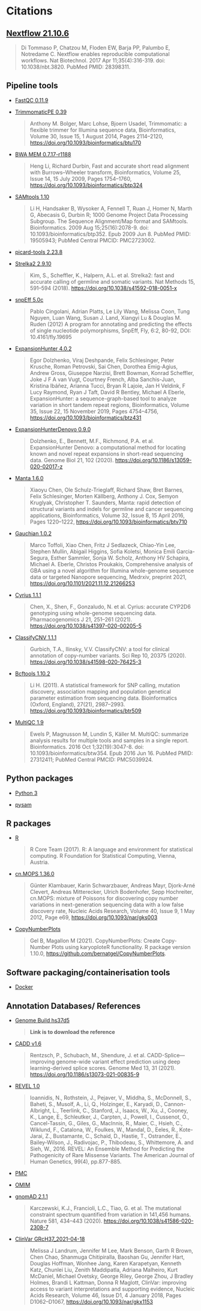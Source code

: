 # Citations


## [Nextflow 21.10.6](https://pubmed.ncbi.nlm.nih.gov/28398311/)

> Di Tommaso P, Chatzou M, Floden EW, Barja PP, Palumbo E, Notredame C. Nextflow enables reproducible computational workflows. Nat Biotechnol. 2017 Apr 11;35(4):316-319. doi: 10.1038/nbt.3820. PubMed PMID: 28398311.

## Pipeline tools

* [FastQC 0.11.9](https://www.bioinformatics.babraham.ac.uk/projects/fastqc/)

* [TrimmomaticPE 0.39](https://doi.org/10.1093/bioinformatics/btu170)
    > Anthony M. Bolger, Marc Lohse, Bjoern Usadel, Trimmomatic: a flexible trimmer for Illumina sequence data, Bioinformatics, Volume 30, Issue 15, 1 August 2014, Pages 2114–2120, https://doi.org/10.1093/bioinformatics/btu170

* [BWA MEM 0.7.17-r1188](https://doi.org/10.1093/bioinformatics/btp324)
    > Heng Li, Richard Durbin, Fast and accurate short read alignment with Burrows–Wheeler transform, Bioinformatics, Volume 25, Issue 14, 15 July 2009, Pages 1754–1760, https://doi.org/10.1093/bioinformatics/btp324

* [SAMtools 1.10](https://pubmed.ncbi.nlm.nih.gov/19505943/)
    > Li H, Handsaker B, Wysoker A, Fennell T, Ruan J, Homer N, Marth G, Abecasis G, Durbin R; 1000 Genome Project Data Processing Subgroup. The Sequence Alignment/Map format and SAMtools. Bioinformatics. 2009 Aug 15;25(16):2078-9. doi: 10.1093/bioinformatics/btp352. Epub 2009 Jun 8. PubMed PMID: 19505943; PubMed Central PMCID: PMC2723002.

* [picard-tools 2.23.8](http://broadinstitute.github.io/picard)

* [Strelka2 2.9.10](https://doi.org/10.1038/s41592-018-0051-x)
    > Kim, S., Scheffler, K., Halpern, A.L. et al. Strelka2: fast and accurate calling of germline and somatic variants. Nat Methods 15, 591–594 (2018). https://doi.org/10.1038/s41592-018-0051-x

* [snpEff 5.0c](https://doi.org/10.4161/fly.19695)
    > Pablo Cingolani, Adrian Platts, Le Lily Wang, Melissa Coon, Tung Nguyen, Luan Wang, Susan J. Land, Xiangyi Lu & Douglas M. Ruden (2012) A program for annotating and predicting the effects of single nucleotide polymorphisms, SnpEff, Fly, 6:2, 80-92, DOI: 10.4161/fly.19695

* [ExpansionHunter 4.0.2](https://doi.org/10.1093/bioinformatics/btz431)
    > Egor Dolzhenko, Viraj Deshpande, Felix Schlesinger, Peter Krusche, Roman Petrovski, Sai Chen, Dorothea Emig-Agius, Andrew Gross, Giuseppe Narzisi, Brett Bowman, Konrad Scheffler, Joke J F A van Vugt, Courtney French, Alba Sanchis-Juan, Kristina Ibáñez, Arianna Tucci, Bryan R Lajoie, Jan H Veldink, F Lucy Raymond, Ryan J Taft, David R Bentley, Michael A Eberle, ExpansionHunter: a sequence-graph-based tool to analyze variation in short tandem repeat regions, Bioinformatics, Volume 35, Issue 22, 15 November 2019, Pages 4754–4756, https://doi.org/10.1093/bioinformatics/btz431

* [ExpansionHunterDenovo 0.9.0](https://doi.org/10.1186/s13059-020-02017-z)
    > Dolzhenko, E., Bennett, M.F., Richmond, P.A. et al. ExpansionHunter Denovo: a computational method for locating known and novel repeat expansions in short-read sequencing data. Genome Biol 21, 102 (2020). https://doi.org/10.1186/s13059-020-02017-z

* [Manta 1.6.0](https://doi.org/10.1093/bioinformatics/btv710)
    > Xiaoyu Chen, Ole Schulz-Trieglaff, Richard Shaw, Bret Barnes, Felix Schlesinger, Morten Källberg, Anthony J. Cox, Semyon Kruglyak, Christopher T. Saunders, Manta: rapid detection of structural variants and indels for germline and cancer sequencing applications, Bioinformatics, Volume 32, Issue 8, 15 April 2016, Pages 1220–1222, https://doi.org/10.1093/bioinformatics/btv710

* [Gauchian 1.0.2](https://doi.org/10.1101/2021.11.12.21266253)
    > Marco Toffoli, Xiao Chen,  Fritz J Sedlazeck, Chiao-Yin Lee, Stephen Mullin, Abigail Higgins, Sofia Koletsi, Monica Emili Garcia-Segura, Esther Sammler, Sonja W. Scholz, Anthony HV Schapira,  Michael A. Eberle,  Christos Proukakis, Comprehensive analysis of GBA using a novel algorithm for Illumina whole-genome sequence data or targeted Nanopore sequencing, Medrxiv, preprint 2021, https://doi.org/10.1101/2021.11.12.21266253

* [Cyrius 1.1.1](https://doi.org/10.1038/s41397-020-00205-5)
    > Chen, X., Shen, F., Gonzaludo, N. et al. Cyrius: accurate CYP2D6 genotyping using whole-genome sequencing data. Pharmacogenomics J 21, 251–261 (2021). https://doi.org/10.1038/s41397-020-00205-5

* [ClassifyCNV 1.1.1](https://doi.org/10.1038/s41598-020-76425-3)
    > Gurbich, T.A., Ilinsky, V.V. ClassifyCNV: a tool for clinical annotation of copy-number variants. Sci Rep 10, 20375 (2020). https://doi.org/10.1038/s41598-020-76425-3

* [Bcftools 1.10.2](https://doi.org/10.1093/bioinformatics/btr509)
    > Li H. (2011). A statistical framework for SNP calling, mutation discovery, association mapping and population genetical parameter estimation from sequencing data. Bioinformatics (Oxford, England), 27(21), 2987–2993. https://doi.org/10.1093/bioinformatics/btr509

* [MultiQC 1.9](https://pubmed.ncbi.nlm.nih.gov/27312411/)
    > Ewels P, Magnusson M, Lundin S, Käller M. MultiQC: summarize analysis results for multiple tools and samples in a single report. Bioinformatics. 2016 Oct 1;32(19):3047-8. doi: 10.1093/bioinformatics/btw354. Epub 2016 Jun 16. PubMed PMID: 27312411; PubMed Central PMCID: PMC5039924.

## Python packages

* [Python 3](https://www.python.org/)

* [pysam](https://github.com/pysam-developers/pysam)

## R packages

* [R](https://www.R-project.org/)
    > R Core Team (2017). R: A language and environment for statistical computing. R Foundation for Statistical Computing, Vienna, Austria.

* [cn.MOPS 1.36.0](https://doi.org/10.1093/nar/gks003)
    > Günter Klambauer, Karin Schwarzbauer, Andreas Mayr, Djork-Arné Clevert, Andreas Mitterecker, Ulrich Bodenhofer, Sepp Hochreiter, cn.MOPS: mixture of Poissons for discovering copy number variations in next-generation sequencing data with a low false discovery rate, Nucleic Acids Research, Volume 40, Issue 9, 1 May 2012, Page e69, https://doi.org/10.1093/nar/gks003

* [CopyNumberPlots](https://doi.org/10.18129/B9.bioc.CopyNumberPlots)
    > Gel B, Magallon M (2021). CopyNumberPlots: Create Copy-Number Plots using karyoploteR functionality. R package version 1.10.0, https://github.com/bernatgel/CopyNumberPlots.

## Software packaging/containerisation tools

* [Docker](https://dl.acm.org/doi/10.5555/2600239.2600241)

## Annotation Databases/ References

* [Genome Build hs37d5](ftp://ftp.1000genomes.ebi.ac.uk/vol1/ftp/technical/reference/phase2_reference_assembly_sequence)
    > **Link is to download the reference**

* [CADD v1.6](https://cadd.gs.washington.edu/)
    > Rentzsch, P., Schubach, M., Shendure, J. et al. CADD-Splice—improving genome-wide variant effect prediction using deep learning-derived splice scores. Genome Med 13, 31 (2021). https://doi.org/10.1186/s13073-021-00835-9

* [REVEL 1.0](http://dx.doi.org/10.1016/j.ajhg.2016.08.016)
    > Ioannidis, N., Rothstein, J., Pejaver, V., Middha, S., McDonnell, S., Baheti, S., Musolf, A., Li, Q., Holzinger, E., Karyadi, D., Cannon-Albright, L., Teerlink, C., Stanford, J., Isaacs, W., Xu, J., Cooney, K., Lange, E., Schleutker, J., Carpten, J., Powell, I., Cussenot, O., Cancel-Tassin, G., Giles, G., MacInnis, R., Maier, C., Hsieh, C., Wiklund, F., Catalona, W., Foulkes, W., Mandal, D., Eeles, R., Kote-Jarai, Z., Bustamante, C., Schaid, D., Hastie, T., Ostrander, E., Bailey-Wilson, J., Radivojac, P., Thibodeau, S., Whittemore, A. and Sieh, W., 2016. REVEL: An Ensemble Method for Predicting the Pathogenicity of Rare Missense Variants. The American Journal of Human Genetics, 99(4), pp.877-885.

* [PMC](https://www.ncbi.nlm.nih.gov/pmc/)

* [OMIM](https://www.omim.org/)

* [gnomAD 2.1.1](https://doi.org/10.1038/s41586-020-2308-7)
    > Karczewski, K.J., Francioli, L.C., Tiao, G. et al. The mutational constraint spectrum quantified from variation in 141,456 humans. Nature 581, 434–443 (2020). https://doi.org/10.1038/s41586-020-2308-7

* [ClinVar GRcH37_2021-04-18](https://doi.org/10.1093/nar/gkx1153)
    > Melissa J Landrum, Jennifer M Lee, Mark Benson, Garth R Brown, Chen Chao, Shanmuga Chitipiralla, Baoshan Gu, Jennifer Hart, Douglas Hoffman, Wonhee Jang, Karen Karapetyan, Kenneth Katz, Chunlei Liu, Zenith Maddipatla, Adriana Malheiro, Kurt McDaniel, Michael Ovetsky, George Riley, George Zhou, J Bradley Holmes, Brandi L Kattman, Donna R Maglott, ClinVar: improving access to variant interpretations and supporting evidence, Nucleic Acids Research, Volume 46, Issue D1, 4 January 2018, Pages D1062–D1067, https://doi.org/10.1093/nar/gkx1153

